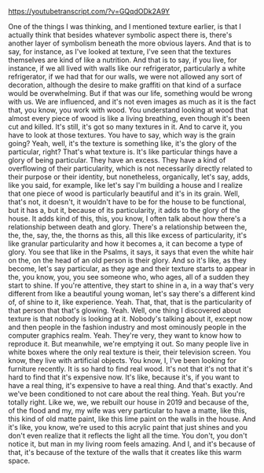 https://youtubetranscript.com/?v=GQqdODk2A9Y

 One of the things I was thinking, and I mentioned texture earlier, is that I actually think that besides whatever symbolic aspect there is, there's another layer of symbolism beneath the more obvious layers. And that is to say, for instance, as I've looked at texture, I've seen that the textures themselves are kind of like a nutrition. And that is to say, if you live, for instance, if we all lived with walls like our refrigerator, particularly a white refrigerator, if we had that for our walls, we were not allowed any sort of decoration, although the desire to make graffiti on that kind of a surface would be overwhelming. But if that was our life, something would be wrong with us. We are influenced, and it's not even images as much as it is the fact that, you know, you work with wood. You understand looking at wood that almost every piece of wood is like a living breathing, even though it's been cut and killed. It's still, it's got so many textures in it. And to carve it, you have to look at those textures. You have to say, which way is the grain going? Yeah, well, it's the texture is something like, it's the glory of the particular, right? That's what texture is. It's like particular things have a glory of being particular. They have an excess. They have a kind of overflowing of their particularity, which is not necessarily directly related to their purpose or their identity, but nonetheless, organically, let's say, adds, like you said, for example, like let's say I'm building a house and I realize that one piece of wood is particularly beautiful and it's in its grain. Well, that's not, it doesn't, it wouldn't have to be for the house to be functional, but it has a, but it, because of its particularity, it adds to the glory of the house. It adds kind of this, this, you know, I often talk about how there's a relationship between death and glory. There's a relationship between the, the, the, say, the, the thorns as this, all this like excess of particularity, it's like granular particularity and how it becomes a, it can become a type of glory. You see that like in the Psalms, it says, it says that even the white hair on the, on the head of an old person is their glory. And so it's like, as they become, let's say particular, as they age and their texture starts to appear in the, you know, you, you see someone who, who ages, all of a sudden they start to shine. If you're attentive, they start to shine in a, in a way that's very different from like a beautiful young woman, let's say there's a different kind of, of shine to it, like experience. Yeah. That, that, that is the particularity of that person that that's glowing. Yeah. Well, one thing I discovered about texture is that nobody is looking at it. Nobody's talking about it, except now and then people in the fashion industry and most ominously people in the computer graphics realm. Yeah. They're very, they want to know how to reproduce it. But meanwhile, we're emptying it out. So many people live in white boxes where the only real texture is their, their television screen. You know, they live with artificial objects. You know, I, I've been looking for furniture recently. It is so hard to find real wood. It's not that it's not that it's hard to find that it's expensive now. It's like, because it's, if you want to have a real thing, it's expensive to have a real thing. And that's exactly. And we've been conditioned to not care about the real thing. Yeah. But you're totally right. Like we, we, we rebuilt our house in 2019 and because of the, of the flood and my, my wife was very particular to have a matte, like this, this kind of old matte paint, like this lime paint on the walls in the house. And it's like, you know, we're used to this acrylic paint that just shines and you don't even realize that it reflects the light all the time. You don't, you don't notice it, but man in my living room feels amazing. And I, and it's because of that, it's because of the texture of the walls that it creates like this warm space.